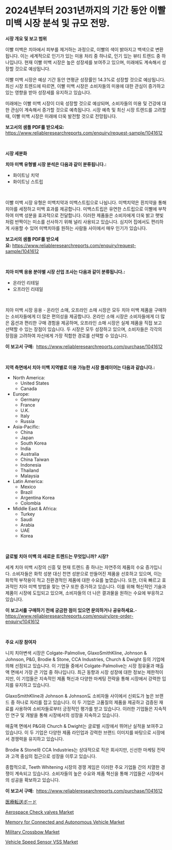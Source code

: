 <p><h1>2024년부터 2031년까지의 기간 동안 이빨 미백 시장 분석 및 규모 전망.</h1></p><p><strong>시장 개요 및 보고 범위</strong></p>
<p><p>이빨 미백은 치아에서 피부를 제거하는 과정으로, 이빨의 색이 밝아지고 백색으로 변환됩니다. 이는 세계적으로 인기가 있는 미용 처리 중 하나로, 인기 있는 뷰티 트렌드 중 하나입니다. 현재 이빨 미백 시장은 높은 성장세를 보여주고 있으며, 미래에도 계속해서 성장할 것으로 예상됩니다.</p><p>이빨 미백 시장은 예상 기간 동안 연평균 성장률인 14.3%로 성장할 것으로 예상됩니다. 최신 시장 트렌드에 따르면, 이빨 미백 시장은 소비자들의 미용에 대한 관심이 증가하고 있는 영향을 받아 성장세를 유지하고 있습니다.</p><p>미래에는 이빨 미백 시장이 더욱 성장할 것으로 예상되며, 소비자들의 미용 및 건강에 대한 관심이 계속해서 증가할 것으로 예측됩니다. 시장 예측 및 최신 시장 트렌드를 고려할 때, 이빨 미백 시장은 미래에 더욱 발전할 것으로 전망됩니다.</p></p>
<p><strong>보고서의 샘플 PDF를 받으세요:</strong> <a href="https://www.reliableresearchreports.com/enquiry/request-sample/1041612">https://www.reliableresearchreports.com/enquiry/request-sample/1041612</a></p>
<p>&nbsp;</p>
<p><strong>시장 세분화</strong></p>
<p><strong>치아 미백 유형별 시장 분석은 다음과 같이 분류됩니다.:</strong></p>
<p><ul><li>화이트닝 치약</li><li>화이트닝 스트립</li></ul></p>
<p>&nbsp;</p>
<p><p>이빨 미백 시장 유형은 미백치약과 미백스트립으로 나뉩니다. 미백치약은 흰치약을 통해 치아를 세정하고 미백 효과를 제공합니다. 미백스트립은 유연한 스트립으로 이빨에 부착하여 미백 성분을 효과적으로 전달합니다. 이러한 제품들은 소비자에게 더욱 밝고 햇빛처럼 반짝이는 미소를 선사하기 위해 널리 사용되고 있습니다. 심지어 집에서도 편리하게 사용할 수 있어 미백치아를 원하는 사람들 사이에서 매우 인기가 있습니다.</p></p>
<p><strong>보고서의 샘플 PDF를 받으세요:</strong>&nbsp;<a href="https://www.reliableresearchreports.com/enquiry/request-sample/1041612">https://www.reliableresearchreports.com/enquiry/request-sample/1041612</a></p>
<p>&nbsp;</p>
<p><strong> 치아 미백 응용 분야별 시장 산업 조사는 다음과 같이 분류됩니다.:</strong></p>
<p><ul><li>온라인 리테일</li><li>오프라인 리테일</li></ul></p>
<p>&nbsp;</p>
<p><p>치아 미백 시장 응용 - 온라인 소매, 오프라인 소매 시장은 모두 치아 미백 제품을 구매하는 소비자들에게 더 많은 편의성을 제공합니다. 온라인 소매 시장은 소비자들에게 더 많은 옵션과 편리한 구매 경험을 제공하며, 오프라인 소매 시장은 실제 제품을 직접 보고 선택할 수 있는 장점이 있습니다. 두 시장은 모두 성장하고 있으며, 소비자들은 각각의 장점을 고려하여 자신에게 가장 적합한 경로를 선택할 수 있습니다.</p></p>
<p><strong>이 보고서 구매:</strong>&nbsp; <a href="https://www.reliableresearchreports.com/purchase/1041612">https://www.reliableresearchreports.com/purchase/1041612</a></p>
<p>&nbsp;</p>
<p><strong>지역 측면에서 치아 미백 지역별로 이용 가능한 시장 플레이어는 다음과 같습니다.:</strong></p>
<p><ul>
    <li>
        North America:
        <ul>
            <li>United States</li>
            <li>Canada</li>
        </ul>
    </li>
    <li>
        Europe:
        <ul>
            <li>Germany</li>
            <li>France</li>
            <li>U.K.</li>
            <li>Italy</li>
            <li>Russia</li>
        </ul>
    </li>
    <li>
        Asia-Pacific:
        <ul>
            <li>China</li>
            <li>Japan</li>
            <li>South Korea</li>
            <li>India</li>
            <li>Australia</li>
            <li>China Taiwan</li>
            <li>Indonesia</li>
            <li>Thailand</li>
            <li>Malaysia</li>
        </ul>
    </li>
    <li>
        Latin America:
        <ul>
            <li>Mexico</li>
            <li>Brazil</li>
            <li>Argentina Korea</li>
            <li>Colombia</li>
        </ul>
    </li>
    <li>
        Middle East & Africa:
        <ul>
            <li>Turkey</li>
            <li>Saudi</li>
            <li>Arabia</li>
            <li>UAE</li>
            <li>Korea</li>
        </ul>
    </li>
    </ul></p>
<p>&nbsp;</p>
<p><strong>글로벌 치아 미백 의 새로운 트렌드는 무엇입니까? 시장?</strong></p>
<p><p>세계 치아 미백 시장의 신흥 및 현재 트렌드 중 하나는 자연주의 제품의 수요 증가입니다. 소비자들은 화학 성분 대신 천연 성분으로 만들어진 제품을 선호하고 있으며, 이는 화학적 부작용이 적고 친환경적인 제품에 대한 수요를 높였습니다. 또한, 더욱 빠르고 효과적인 치아 미백 방법을 찾는 연구 또한 증가하고 있습니다. 이를 위해 혁신적인 기술과 제품이 시장에 도입되고 있으며, 소비자들의 더 나은 결과물을 원하는 수요에 부응하고 있습니다.</p></p>
<p><strong>이 보고서를 구매하기 전에 궁금한 점이 있으면 문의하거나 공유하세요.</strong>- <a href="https://www.reliableresearchreports.com/enquiry/pre-order-enquiry/1041612">https://www.reliableresearchreports.com/enquiry/pre-order-enquiry/1041612</a></p>
<p>&nbsp;</p>
<p><strong>주요 시장 참여자</strong></p>
<p><p>니치 치아변색 시장은 Colgate-Palmolive, GlaxoSmithKline, Johnson & Johnson, P&G, Brodie & Stone, CCA Industries, Church & Dwight 등의 기업에 의해 선점되고 있습니다. 이 기업들 중에서 Colgate-Palmolive는 시장 점유율과 매출액 면에서 가장 큰 기업 중 하나입니다. 최근 동향과 시장 성장에 대한 정보는 제한적이지만, 이 기업들은 지속적인 제품 혁신과 다양한 마케팅 전략을 통해 시장에서 강력한 입지를 유지하고 있습니다.</p><p>GlaxoSmithKline과 Johnson & Johnson도 소비자들 사이에서 신뢰도가 높은 브랜드 중 하나로 자리를 잡고 있습니다. 이 두 기업은 고품질의 제품을 제공하고 검증된 재료를 사용하여 소비자들로부터 긍정적인 평가를 받고 있습니다. 이러한 기업들은 지속적인 연구 및 개발을 통해 시장에서의 성장을 지속하고 있습니다.</p><p>매출액 면에서 P&G와 Church & Dwight는 글로벌 시장에서 뛰어난 실적을 보여주고 있습니다. 이 두 기업은 다양한 제품 라인업과 강력한 브랜드 이미지를 바탕으로 시장에서 경쟁력을 유지하고 있습니다.</p><p>Brodie & Stone와 CCA Industries는 상대적으로 작은 회사지만, 신선한 마케팅 전략과 고객 중심의 접근으로 성장을 이루고 있습니다.</p><p>종합적으로, Teeth Whitening 시장의 경쟁 게임은 이러한 주요 기업들 간의 치열한 경쟁이 계속되고 있습니다. 소비자들의 높은 수요와 제품 혁신을 통해 기업들은 시장에서의 성공을 확보하고 있습니다.</p></p>
<p><strong>이 보고서 구매:</strong>&nbsp;&nbsp;<a href="https://www.reliableresearchreports.com/purchase/1041612">https://www.reliableresearchreports.com/purchase/1041612</a></p>
<p><p><a href="https://github.com/ihabdkwlxs948/Market-Research-Report-List-1/blob/main/78492784721.md">医療転送ボード</a></p><p><a href="https://rainy-horn-d69.notion.site/Aerospace-Check-valves-Market-Insights-Market-Players-and-Forecast-Till-2031-1a98a4a4f635456e83411692df2e5bb3">Aerospace Check valves Market</a></p><p><a href="https://issuu.com/reportprime-2/docs/memory-for-connected-and-autonomous-vehicle-market">Memory for Connected and Autonomous Vehicle Market</a></p><p><a href="https://github.com/mabutironaldo/Market-Research-Report-List-3/blob/main/military-crossbow-market.md">Military Crossbow Market</a></p><p><a href="https://issuu.com/reportprime-2/docs/vehicle-speed-sensor-vss-market-siz_c7d696ff6db19d">Vehicle Speed Sensor VSS Market</a></p></p>
